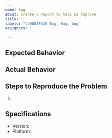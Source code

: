 ```yaml
---
name: Bug
about: Create a report to help us improve
title: ''
labels: "\U0001F41B Bug, Bug, bug"
assignees: ''

---
```


## Expected Behavior


## Actual Behavior


## Steps to Reproduce the Problem

1.

## Specifications

- Version:
- Platform:

